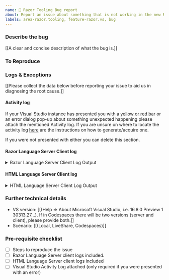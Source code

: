 ```yaml
---
name: 🐞 Razor Tooling Bug report
about: Report an issue about something that is not working in the new Razor tooling
labels: area-razor.tooling, feature-razor.vs, bug
---
```


<!--

More information on our issue management policies can be found here: https://aka.ms/aspnet/issue-policies

Please keep in mind that the GitHub issue tracker is not intended as a general support forum, but for reporting **non-security** bugs and feature requests.

If you believe you have an issue that affects the SECURITY of the platform, please do NOT create an issue and instead email your issue details to secure@microsoft.com. Your report may be eligible for our [bug bounty](https://www.microsoft.com/en-us/msrc/bounty-dot-net-core) but ONLY if it is reported through email.
For other types of questions, consider using [StackOverflow](https://stackoverflow.com).

-->

<!-- NOTE: This issue template is meant specifically to be used for issues with the new experimental Razor tooling experience provided in Visual Studio's Preview Feature pane -->

### Describe the bug
[[A clear and concise description of what the bug is.]]

### To Reproduce
<!--
We ❤ code! Point us to a minimalistic repro project hosted in a GitHub repo.
For a repro project, create a new ASP.NET Core project using the template of your your choice, apply the minimum required code to result in the issue you're observing.

We will close this issue if:
- the repro project you share with us is complex. We can't investigate custom projects, so don't point us to such, please.
- if we will not be able to repro the behavior you're reporting
-->

### Logs & Exceptions

[[Please collect the data below before reporting your issue to aid us in diagnosing the root cause.]]

#### Activity log
If your Visual Studio instance has presented you with a [yellow or red bar](https://i.imgur.com/Rf6DBPq.png) or an error dialog pop-up about something unexpected happening please attach the mentioned Activity log. If you are unsure on where to locate the activity log [here](https://docs.microsoft.com/en-us/visualstudio/extensibility/how-to-use-the-activity-log?view=vs-2019#to-examine-the-activity-log) are the instructions on how to generate/acquire one.

If you were not presented with either you can delete this section.

#### Razor Language Server Client log
<!-- Set the environment variable RAZOR_TRACE then boot Visual Studio. In Visual Studio's `Output` window, the drop-down contains a `Razor Language Server Client` item. Include that content below after reproducing the issue. -->
<details>
<summary>Razor Language Server Client Log Output</summary>

```

[[Paste log output here]]

```

</details>

#### HTML Language Server Client log
<!-- Set the environment variable RAZOR_TRACE then boot Visual Studio. In Visual Studio's `Output` window, the drop-down contains a `HtmlyLanguageClient` item. Include that content below after reproducing the issue. -->
<details>
<summary>HTML Language Server Client Log Output</summary>

```

[[Paste log output here]]

```

</details>

### Further technical details
- VS version: [[(Help => About Microsoft Visual Studio, i.e. 16.8.0 Preview 1 30313.27...). If in Codespaces there will be two versions (server and client), please provide both.]]
- Scenario: [[(Local, LiveShare, Codespaces)]]

### Pre-requisite checklist
- [ ] Steps to reproduce the issue
- [ ] Razor Language Server client logs included.
- [ ] HTML Language Server client logs included
- [ ] Visual Studio Activity Log attached (only required if you were presented with an error)
